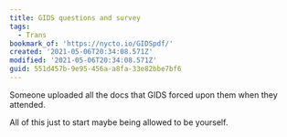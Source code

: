 ```yaml
---
title: GIDS questions and survey
tags:
  - Trans
bookmark_of: 'https://nycto.io/GIDSpdf/'
created: '2021-05-06T20:34:08.571Z'
modified: '2021-05-06T20:34:08.571Z'
guid: 551d457b-9e95-456a-a8fa-33e82bbe7bf6
---
```

Someone uploaded all the docs that GIDS forced upon them when they attended. 

All of this just to start maybe being allowed to be yourself. 
